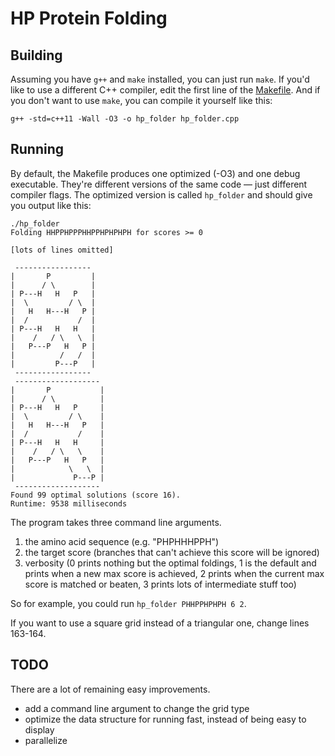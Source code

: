 # HP Protein Folding

## Building

Assuming you have `g++` and `make` installed, you can just run `make`. If you'd like to use a
different C++ compiler, edit the first line of the [Makefile](Makefile). And if you don't want to
use `make`, you can compile it yourself like this:

```
g++ -std=c++11 -Wall -O3 -o hp_folder hp_folder.cpp
```

## Running

By default, the Makefile produces one optimized (-O3) and one debug executable. They're different
versions of the same code &mdash; just different compiler flags. The optimized version is called
`hp_folder` and should give you output like this:

```
./hp_folder
Folding HHPPHPPPHHPPHPHPHPH for scores >= 0

[lots of lines omitted]

 -----------------
|       P         |
|      / \        |
| P---H   H   P   |
|  \         / \  |
|   H   H---H   P |
|  /           /  |
| P---H   H   H   |
|    /   / \   \  |
|   P---P   H   P |
|          /   /  |
|         P---P   |
 -----------------
 -------------------
|       P           |
|      / \          |
| P---H   H   P     |
|  \         / \    |
|   H   H---H   P   |
|  /           /    |
| P---H   H   H     |
|    /   / \   \    |
|   P---P   H   P   |
|            \   \  |
|             P---P |
 -------------------
Found 99 optimal solutions (score 16).
Runtime: 9538 milliseconds

```

The program takes three command line arguments.

1. the amino acid sequence (e.g. "PHPHHHPPH")
2. the target score (branches that can't achieve this score will be ignored)
3. verbosity (0 prints nothing but the optimal foldings, 1 is the default and prints when a new max
   score is achieved, 2 prints when the current max score is matched or beaten, 3 prints lots of
   intermediate stuff too)

So for example, you could run `hp_folder PHHPPHPHPH 6 2`.

If you want to use a square grid instead of a triangular one, change lines 163-164.

## TODO

There are a lot of remaining easy improvements.

- add a command line argument to change the grid type
- optimize the data structure for running fast, instead of being easy to display
- parallelize
